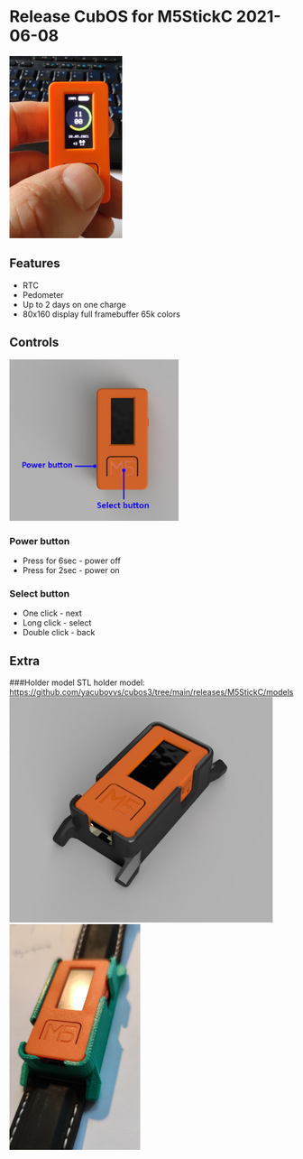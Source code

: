 # Release CubOS for M5StickC 2021-06-08

<img alt="CubOS onM5StickC view" src="images\view.png" width="200">

## Features
* RTC
* Pedometer
* Up to 2 days on one charge
* 80x160 display full framebuffer 65k colors


## Controls
<img alt="CubOS onM5StickC view" src="images\buttons.PNG" width="300">

### Power button
* Press for 6sec - power off
* Press for 2sec - power on

### Select button
* One click - next
* Long click - select
* Double click - back

## Extra
###Holder model
STL holder model: https://github.com/yacubovvs/cubos3/tree/main/releases/M5StickC/models
<img alt="CubOS onM5StickC view" src="images\m5stickc_with_holder.png" height="400">
<img alt="CubOS onM5StickC view" src="images\m5Watch.png" height="400">
